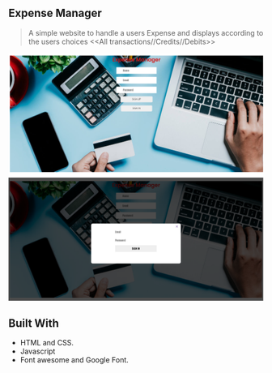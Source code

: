 ## Expense Manager

>A simple website to handle a users Expense and displays according to the users choices
<<All transactions//Credits//Debits>>

![screenshot](./images/signup.png)
![screenshot](./images/signin.png)

## Built With

- HTML and CSS.
- Javascript
- Font awesome and Google Font.
